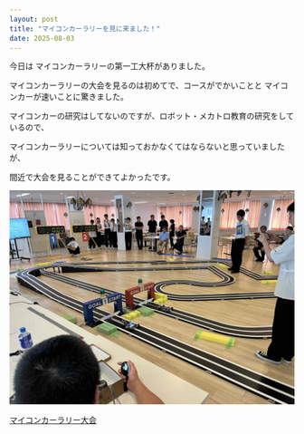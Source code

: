 ```yaml
---
layout: post
title: "マイコンカーラリーを見に来ました！"
date: 2025-08-03
---
```


今日は マイコンカーラリーの第一工大杯がありました。

マイコンカーラリーの大会を見るのは初めてで、コースがでかいことと
マイコンカーが速いことに驚きました。

マイコンカーの研究はしてないのですが、ロボット・メカトロ教育の研究をしているので、

マイコンカーラリーについては知っておかなくてはならないと思っていましたが、

間近で大会を見ることができてよかったです。

![マイコンカー](/assets/images/micom.png)

[マイコンカーラリー大会](https://kagoshima.daiichi-koudai.ac.jp/topics/20250603-tm-oshirase/)

